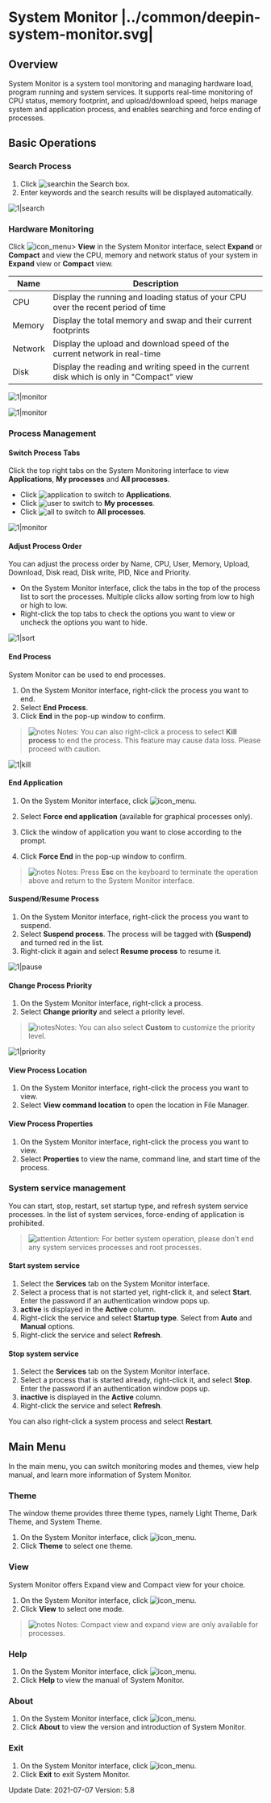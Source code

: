 # System Monitor |../common/deepin-system-monitor.svg|

## Overview

System Monitor is a system tool monitoring and managing hardware load, program running and system services. It supports real-time monitoring of CPU status, memory footprint, and upload/download speed, helps manage system and application process, and enables searching and force ending of processes.

## Basic Operations

### Search Process

1. Click ![search](icon/search.svg)in the Search box.  
2. Enter keywords and the search results will be displayed automatically.

![1|search](jpg/search.png)

### Hardware Monitoring

Click ![icon_menu](icon/icon_menu.svg)> **View** in the System Monitor interface, select **Expand** or **Compact** and view the CPU, memory and network status of your system in **Expand** view or **Compact** view.

| Name    | Description                                                  |
| ------- | ------------------------------------------------------------ |
| CPU     | Display the running and loading status of your CPU over the recent period of time |
| Memory  | Display the total memory and swap and their current footprints |
| Network | Display the upload and download speed of the current network in real-time |
| Disk    | Display the reading and writing speed in the current disk which is only in "Compact" view |

![1|monitor](jpg/expand.png)

![1|monitor](jpg/compact.png)


### Process Management

#### Switch Process Tabs

Click the top right tabs on the System Monitoring interface to view **Applications**, **My processes** and **All processes**.

- Click ![application](jpg/app_process.png) to switch to **Applications**. 
- Click ![user](jpg/my_process.png) to switch to **My processes**. 
- Click ![all](jpg/all_process.png) to switch to **All processes**.

![1|monitor](jpg/tab_switch.png)

#### Adjust Process Order

You can adjust the process order by Name, CPU, User, Memory, Upload, Download, Disk read, Disk write, PID, Nice and Priority.

- On the System Monitor interface, click the tabs in the top of the process list to sort the processes. Multiple clicks allow sorting from low to high or high to low.
- Right-click the top tabs to check the options you want to view or uncheck the options you want to hide.

![1|sort](jpg/sort.png)

#### End Process

System Monitor can be used to end processes.

1. On the System Monitor interface, right-click the process you want to end.
2. Select **End Process**.
3. Click **End** in the pop-up window to confirm.

> ![notes](icon/notes.svg) Notes:  You can also right-click a process to select **Kill process** to end the process. This feature may cause data loss. Please proceed with caution.

![1|kill](jpg/kill.png)

#### End Application

1. On the System Monitor interface, click ![icon_menu](icon/icon_menu.svg).

2. Select **Force end application** (available for graphical processes only).
3. Click the window of application you want to close according to the prompt.

4. Click **Force End** in the pop-up window to confirm.

> ![notes](icon/notes.svg) Notes: Press **Esc** on the keyboard to terminate the operation above and return to the System Monitor interface.
>


#### Suspend/Resume Process

1. On the System Monitor interface, right-click the process you want to suspend.
2. Select **Suspend process**. The process will be tagged with **(Suspend)** and turned red in the list. 
3. Right-click it again and select **Resume process** to resume it.

![1|pause](jpg/pause.png)

#### Change Process Priority 

1. On the System Monitor interface, right-click a process.
2. Select **Change priority** and select a priority level.

> ![notes](icon/notes.svg)Notes: You can also select **Custom** to customize the priority level.

![1|priority](jpg/priority.png)


#### View Process Location

1. On the System Monitor interface, right-click the process you want to view.
2. Select **View command location** to open the location in File Manager. 

#### View Process Properties

1. On the System Monitor interface, right-click the process you want to view.
2. Select **Properties** to view the name, command line, and start time of the process.

### System service management

You can start, stop, restart, set startup type, and refresh system service processes.
In the list of system services, force-ending of application is prohibited.

>![attention](icon/attention.svg) Attention: For better system operation, please don't end any system services processes and root processes.

#### Start system service
1. Select the **Services** tab on the System Monitor interface.
2. Select a process that is not started yet, right-click it, and select **Start**. Enter the password if an authentication window pops up.
3. **active** is displayed in the **Active** column.
4. Right-click the service and select **Startup type**. Select from **Auto** and **Manual** options.
5. Right-click the service and select **Refresh**.

#### Stop system service

1. Select the **Services** tab on the System Monitor interface.
2. Select a process that is started already, right-click it, and select **Stop**. Enter the password if an authentication window pops up.
3. **inactive** is displayed in the **Active** column.
4. Right-click the service and select **Refresh**.

You can also right-click a system process and select **Restart**. 

## Main Menu

In the main menu, you can switch monitoring modes and themes, view help manual, and learn more information of System Monitor.

### Theme

The window theme provides three theme types, namely Light Theme, Dark Theme, and System Theme.

1. On the System Monitor interface, click ![icon_menu](icon/icon_menu.svg).
2. Click **Theme** to select one theme.

### View

System Monitor offers Expand view and Compact view for your choice.

1. On the System Monitor interface, click ![icon_menu](icon/icon_menu.svg).
2. Click **View** to select one mode.

> ![notes](icon/notes.svg) Notes: Compact view and expand view are only available for processes.


### Help

1. On the System Monitor interface, click ![icon_menu](icon/icon_menu.svg).
2. Click **Help** to view the manual of System Monitor.

### About

1.  On the System Monitor interface, click ![icon_menu](icon/icon_menu.svg).
2.  Click **About** to view the version and introduction of System Monitor.

### Exit

1. On the System Monitor interface, click ![icon_menu](icon/icon_menu.svg).
2. Click **Exit** to exit System Monitor.

<div class="version-info"><span>Update Date: 2021-07-07</span><span> Version: 5.8</span></div>